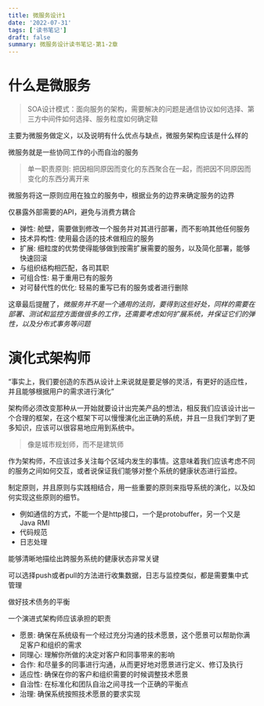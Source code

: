 ```yaml
---
title: 微服务设计1
date: '2022-07-31'
tags: ['读书笔记']
draft: false
summary: 微服务设计读书笔记-第1-2章
---
```


# 什么是微服务

> SOA设计模式：面向服务的架构，需要解决的问题是通信协议如何选择、第三方中间件如何选择、服务粒度如何确定鞥

主要为微服务做定义，以及说明有什么优点与缺点，微服务架构应该是什么样的

微服务就是一些协同工作的小而自治的服务

> 单一职责原则: 把因相同原因而变化的东西聚合在一起，而把因不同原因而变化的东西分离开来

微服务将这一原则应用在独立的服务中，根据业务的边界来确定服务的边界

仅暴露外部需要的API，避免与消费方耦合

- 弹性: 舱壁，需要做到修改一个服务并对其进行部署，而不影响其他任何服务
- 技术异构性: 使用最合适的技术做相应的服务
- 扩展: 细粒度的优势使得能够做到按需扩展需要的服务，以及简化部署，能够快速回滚
- 与组织结构相匹配，各司其职
- 可组合性: 易于重用已有的服务
- 对可替代性的优化: 轻易的重写已有的服务或者进行删除

这章最后提醒了，*微服务并不是一个通用的法则，要得到这些好处，同样的需要在部署、测试和监控方面做很多的工作，还需要考虑如何扩展系统，并保证它们的弹性，以及分布式事务等问题*

# 演化式架构师

“事实上，我们要创造的东西从设计上来说就是要足够的灵活，有更好的适应性，并且能够根据用户的需求进行演化”

架构师必须改变那种从一开始就要设计出完美产品的想法，相反我们应该设计出一个合理的框架，在这个框架下可以慢慢演化出正确的系统，并且一旦我们学到了更多知识，应该可以很容易地应用到系统中。

> 像是城市规划师，而不是建筑师

作为架构师，不应该过多关注每个区域内发生的事情。这意味着我们应该考虑不同的服务之间如何交互，或者说保证我们能够对整个系统的健康状态进行监控。

制定原则，并且原则与实践相结合，用一些重要的原则来指导系统的演化，以及如何实现这些原则的细节。

- 例如通信的方式，不能一个是http接口，一个是protobuffer，另一个又是Java RMI
- 代码规范
- 日志处理

能够清晰地描绘出跨服务系统的健康状态非常关键

可以选择push或者pull的方法进行收集数据，日志与监控类似，都是需要集中式管理

做好技术债务的平衡

一个演进式架构师应该承担的职责

- 愿景: 确保在系统级有一个经过充分沟通的技术愿景，这个愿景可以帮助你满足客户和组织的需求
- 同理心: 理解你所做的决定对客户和同事带来的影响
- 合作: 和尽量多的同事进行沟通，从而更好地对愿景进行定义、修订及执行
- 适应性: 确保在你的客户和组织需要的时候调整技术愿景
- 自治性: 在标准化和团队自治之间寻找一个正确的平衡点
- 治理: 确保系统按照技术愿景的要求实现